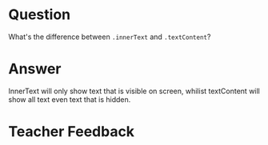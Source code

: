 # Question
What's the difference between `.innerText` and `.textContent`?

# Answer
InnerText will only show text that is visible on screen, whilist textContent will show all text even text that is hidden.


# Teacher Feedback